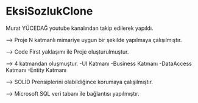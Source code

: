 # EksiSozlukClone
Murat YÜCEDAĞ youtube kanalından takip edilerek yapıldı.

--> Proje N katmanlı mimariye uygun bir şekilde yapılmaya çalışılmıştır.

--> Code First yaklaşımı ile Proje oluşturulmuştur.

--> 4 katmandan oluşmuştur.
-UI Katmanı 
-Business Katmanı
-DataAccess Katmanı 
-Entity Katmanı


--> SOLİD Prensiplerini olabildiğince korumaya çalışılmıştır.

--> Microsoft SQL veri tabanı ile bağlantısı yapılmıştır.
